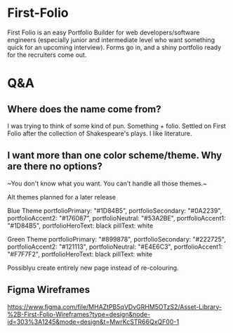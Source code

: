 # First-Folio
First Folio is an easy Portfolio Builder for web developers/software engineers (especially junior and intermediate level who want something quick for an upcoming interview). Forms go in, and a shiny portfolio ready for the recruiters come out. 

# Q&A

## Where does the name come from?
I was trying to think of some kind of pun. Something + folio. Settled on First Folio after the collection of Shakespeare's plays. I like literature.

## I want more than one color scheme/theme. Why are there no options?
~You don't know what you want. You can't handle all those themes.~

Alt themes planned for a later release

Blue Theme
portfolioPrimary: "#1D84B5",
portfolioSecondary: "#0A2239",
portfolioAccent2: "#176087",
portfolioNeutral: "#53A2BE",
portfolioAccent1: "#1D84B5",
portfolioHeroText: black
pillText: white

Green Theme
portfolioPrimary: "#899878",
portfolioSecondary: "#222725",
portfolioAccent2: "#121113",
portfolioNeutral: "#E4E6C3",
portfolioAccent1: "#F7F7F2",
portfolioHeroText: black
pillText: white

Possiblyu create entirely new page instead of re-colouring.

## Figma Wireframes
https://www.figma.com/file/MHAZtPB5qVDvGRHM5OTzS2/Asset-Library-%2B-First-Folio-Wireframes?type=design&node-id=303%3A1245&mode=design&t=MwrKcSTR66QxQF00-1


